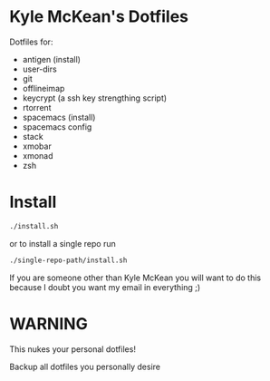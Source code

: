 # Kyle McKean's Dotfiles
Dotfiles for: 
* antigen (install)
* user-dirs
* git
* offlineimap
* keycrypt (a ssh key strengthing script)
* rtorrent
* spacemacs (install)
* spacemacs config
* stack
* xmobar
* xmonad
* zsh

# Install 
```sh
./install.sh
```
or to install a single repo run
```sh
./single-repo-path/install.sh
```
If you are someone other than Kyle McKean you will want to do this because I doubt you want my email in everything ;)

# WARNING 
This nukes your personal dotfiles!

Backup all dotfiles you personally desire
